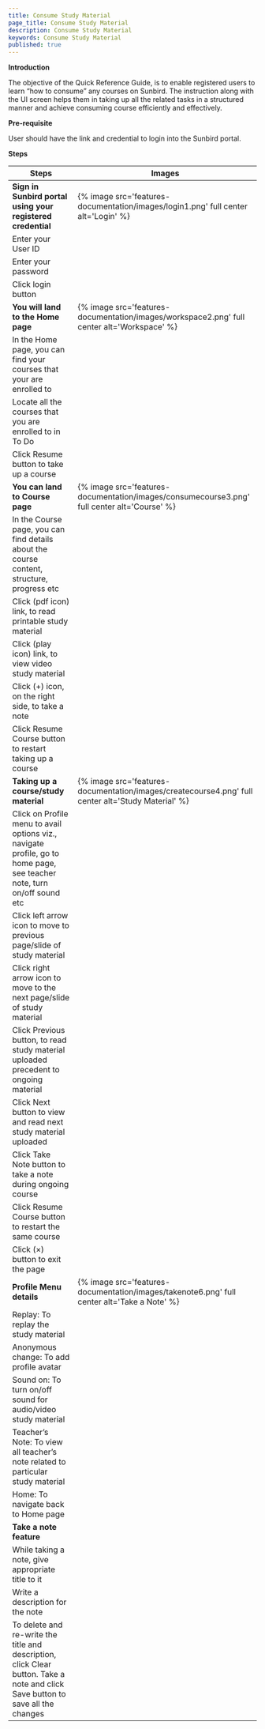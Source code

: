 ```yaml
---
title: Consume Study Material
page_title: Consume Study Material
description: Consume Study Material
keywords: Consume Study Material
published: true
---
```


**Introduction**

The objective of the Quick Reference Guide, is to enable registered users to learn “how to consume” any courses on Sunbird. The instruction along with the UI screen helps them in taking up all the related tasks in a structured manner and achieve consuming course efficiently and effectively.

**Pre-requisite**

User should have the link and credential to login into the Sunbird portal.

**Steps**

Steps	| Images
--------|---------
**Sign in Sunbird portal using your registered credential**	| {% image src='features-documentation/images/login1.png' full center alt='Login' %}
Enter your User ID   | 
Enter your password  |
Click login button   | 
**You will land to the Home page**	| {% image src='features-documentation/images/workspace2.png' full center alt='Workspace' %}
In the Home page, you can find your courses that your are enrolled to	| 
Locate all the courses that you are enrolled to in To Do	|
Click Resume button to take up a course	|
**You can land to Course page**	| {% image src='features-documentation/images/consumecourse3.png' full center alt='Course' %}
In the Course page, you can find details about the course content, structure, progress etc	|   
Click (pdf icon) link, to read printable study material	|
Click (play icon) link, to view video study material	|
Click (+) icon, on the right side, to take a note	|
Click Resume Course button to restart taking up a course	|
**Taking up  a course/study material**	|{% image src='features-documentation/images/createcourse4.png' full center alt='Study Material' %}
Click on Profile menu to avail options viz., navigate profile, go to home page, see teacher note, turn on/off sound etc  |
Click left arrow icon to move to previous page/slide of study material   |
Click right arrow icon to move to the next page/slide of study material  |
Click Previous button, to read study material uploaded precedent to ongoing material |
Click Next button to view and read next study material uploaded  |
Click Take Note button to take a note during ongoing course  |
Click Resume Course button to restart the same course    |
Click (×) button to exit the page    |
**Profile Menu details**  | {% image src='features-documentation/images/takenote6.png' full center alt='Take a Note' %}
Replay: To replay the study material |
Anonymous change: To add profile avatar  |
Sound on: To turn on/off sound for audio/video study material    |
Teacher’s Note: To view all teacher’s note related to particular study material  |
Home: To navigate back to Home page  |
**Take a note feature**   |
While taking a note, give appropriate title to it    |
Write a description for the note |
To delete and re-write the title and description, click Clear button. Take a note and click Save button to save all the changes  |
